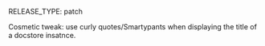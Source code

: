 RELEASE_TYPE: patch

Cosmetic tweak: use curly quotes/Smartypants when displaying the title of a docstore insatnce.